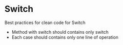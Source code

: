 # Switch

Best practices for clean code for Switch

* Method with switch should contains only switch
* Each case should contains only one line of operation
